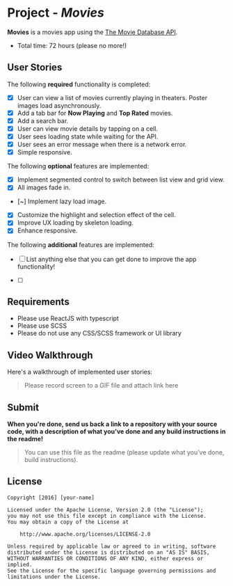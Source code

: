 # Project - _Movies_

**Movies** is a movies app using the [The Movie Database API](https://developers.themoviedb.org/3).

- Total time: 72 hours (please no more!)

## User Stories

The following **required** functionality is completed:

- [x] User can view a list of movies currently playing in theaters. Poster images load asynchronously.
- [x] Add a tab bar for **Now Playing** and **Top Rated** movies.
- [x] Add a search bar.
- [x] User can view movie details by tapping on a cell.
- [x] User sees loading state while waiting for the API.
- [x] User sees an error message when there is a network error.
- [x] Simple responsive.

The following **optional** features are implemented:

- [x] Implement segmented control to switch between list view and grid view.
- [x] All images fade in.
- [~] Implement lazy load image.
- [x] Customize the highlight and selection effect of the cell.
- [x] Improve UX loading by skeleton loading.
- [x] Enhance responsive.

The following **additional** features are implemented:

- [ ] List anything else that you can get done to improve the app functionality!

- [ ]

## Requirements

- Please use ReactJS with typescript
- Please use SCSS
- Please do not use any CSS/SCSS framework or UI library

## Video Walkthrough

Here's a walkthrough of implemented user stories:

> Please record screen to a GIF file and attach link here

## Submit

**When you're done, send us back a link to a repository with your source code, with a description of what you've done and any build instructions in the readme!**

> You can use this file as the readme (please update what you've done, build instructions).

## License

    Copyright [2016] [your-name]

    Licensed under the Apache License, Version 2.0 (the "License");
    you may not use this file except in compliance with the License.
    You may obtain a copy of the License at

        http://www.apache.org/licenses/LICENSE-2.0

    Unless required by applicable law or agreed to in writing, software
    distributed under the License is distributed on an "AS IS" BASIS,
    WITHOUT WARRANTIES OR CONDITIONS OF ANY KIND, either express or implied.
    See the License for the specific language governing permissions and
    limitations under the License.
